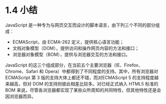 # 1.4 小结

JavaScript 是一种专为与网页交互而设计的脚本语言，由下列三个不同的部分组成： 

* ECMAScript，由 ECMA-262 定义，提供核心语言功能；
* 文档对象模型（DOM），提供访问和操作网页内容的方法和接口； 
* 浏览器对象模型（BOM），提供与浏览器交互的方法和接口。

 JavaScript 的这三个组成部分，在当前五个主要浏览器（IE、Firefox、Chrome、Safari 和 Opera）中都得到了不同程度的支持。其中，所有浏览器对 ECMAScript 第 3 版的支持大体上都还不错，而对ECMAScript 5 的支持程度越来越高，但对 DOM 的支持则彼此相差比较多。对已经正式纳入 HTML5 标准的 BOM 来说，尽管各浏览器都实现了某些众所周知的共同特性，但其他特性还是会因浏览器而异。

